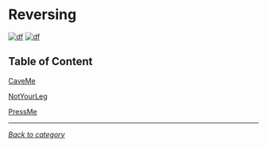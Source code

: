 # Reversing
[![df](https://img.shields.io/badge/hcmus%20ctf-2020-brightgreen.svg)](https://img.shields.io/badge/hcmus%20ctf-2020-brightgreen.svg)
[![df](https://img.shields.io/badge/B3T4-shark-brightgreen.svg)](https://img.shields.io/badge/B3T4-shark-brightgreen.svg)

## Table of Content

 [CaveMe](CarveMe/README.md)
 
[NotYourLeg](NotYourLeg/README.md)

[PressMe](PressMe/README.md)


---
*[Back to category](../README.md)*

